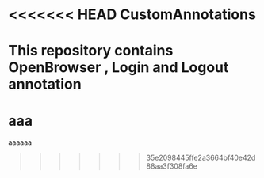 <<<<<<< HEAD
CustomAnnotations
=================

This repository contains OpenBrowser , Login and Logout annotation
=======
aaa
===

aaaaaa
>>>>>>> 35e2098445ffe2a3664bf40e42d88aa3f308fa6e
